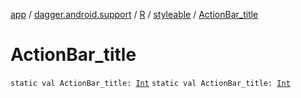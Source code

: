 [app](../../../index.md) / [dagger.android.support](../../index.md) / [R](../index.md) / [styleable](index.md) / [ActionBar_title](./-action-bar_title.md)

# ActionBar_title

`static val ActionBar_title: `[`Int`](https://kotlinlang.org/api/latest/jvm/stdlib/kotlin/-int/index.html)
`static val ActionBar_title: `[`Int`](https://kotlinlang.org/api/latest/jvm/stdlib/kotlin/-int/index.html)